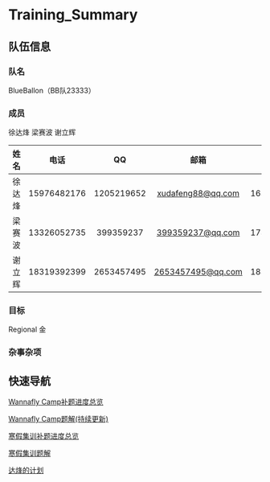 # Training_Summary

## 队伍信息
### 队名
BlueBallon（BB队23333）
### 成员
徐达烽
梁赛波
谢立辉

姓名     |    电话   |    QQ    |       邮箱      |   学号   |
:------:|:---------:|:--------:|:---------------:|:------:|
徐达烽   |15976482176|1205219652|xudafeng88@qq.com|16340260|
梁赛波   |13326052735|399359237 |399359237@qq.com |17343069|
谢立辉   |18319392399|2653457495|2653457495@qq.com|18340182|

### 目标
Regional 金

### 杂事杂项

## 快速导航

[Wannafly Camp补题进度总览](https://github.com/Dafenghh/Training_Summary/blob/master/Wannafly%20Camp%E8%A1%A5%E9%A2%98%E8%BF%9B%E5%BA%A6%E6%80%BB%E8%A7%88%E8%A1%A8.md)

[Wannafly Camp题解(持续更新)](https://github.com/Dafenghh/Training_Summary/blob/master/Camp%20Solutions.md)


[寒假集训补题进度总览](https://github.com/Dafenghh/Training_Summary/blob/master/2019%E5%AF%92%E5%81%87%E9%9B%86%E8%AE%AD%E8%A1%A5%E9%A2%98%E8%BF%9B%E5%BA%A6%E6%80%BB%E8%A7%88%E8%A1%A8.md)

[寒假集训题解](https://github.com/Dafenghh/Training_Summary/blob/master/2019%E5%AF%92%E5%81%87%E9%9B%86%E8%AE%AD%E9%A2%98%E8%A7%A3.md)
      
[达烽的计划](https://github.com/Dafenghh/Training_Summary/blob/master/Dafeng's%20Plans.md)
    


